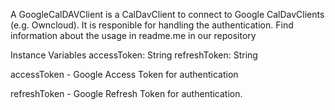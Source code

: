 A GoogleCalDAVClient is a CalDavClient to connect to Google CalDavClients (e.g. Owncloud). It is responible for handling the authentication. Find information about the usage in readme.me in our repository


Instance Variables
	accessToken:		String
	refreshToken:		String

accessToken
	- Google Access Token for authentication

refreshToken
	- Google Refresh Token for authentication.

